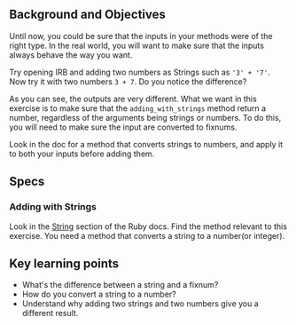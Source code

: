 ## Background and Objectives

Until now, you could be sure that the inputs in your methods were of the right type.
In the real world, you will want to make sure that the inputs always behave the way you want.

Try opening IRB and adding two numbers as Strings such as `'3' + '7'`. Now try it with two numbers `3 + 7`. Do you notice the difference?

As you can see, the outputs are very different. What we want in this exercise is to make sure that the `adding_with_strings` method return a number, regardless of the arguments being strings or numbers. To do this, you will need to make sure the input are converted to fixnums.

Look in the doc for a method that converts strings to numbers, and apply it to both your inputs before adding them.

## Specs

### Adding with Strings

Look in the [String](http://ruby-doc.org/core-2.2.0/String.html) section of the Ruby docs. Find the method relevant to this exercise. You need a method that converts a string to a number(or integer).

## Key learning points

- What's the difference between a string and a fixnum?
- How do you convert a string to a number?
- Understand why adding two strings and two numbers give you a different result.
